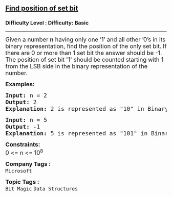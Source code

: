 <h2><a href="https://www.geeksforgeeks.org/problems/find-position-of-set-bit3706/1?page=1&status=unsolved,attempted&sprint=94ade6723438d94ecf0c00c3937dad55&sortBy=submissions">Find position of set bit</a></h2><h3>Difficulty Level : Difficulty: Basic</h3><hr><div class="problems_problem_content__Xm_eO"><p><span style="font-size: 18px;">Given a number <strong>n</strong> having only one ‘1’ and all other ’0’s in its binary representation, find the position of the only set bit. If there are 0 or more than 1 set bit the answer should be -1. The position of set bit '1' should be counted starting with 1 from the LSB side in the binary representation of the number.</span></p>
<p><span style="font-size: 18px;"><strong>Examples:</strong></span></p>
<pre><span style="font-size: 18px;"><strong style="font-size: 18px;">Input:</strong> </span><span style="font-size: 18px;">n =<strong> </strong>2</span>
<span style="font-size: 18px;"><strong><span style="font-size: 18px;">Output:</span> </strong></span><span style="font-size: 18px;">2</span>
<span style="font-size: 18px;"><strong><span style="font-size: 18px;">Explanation:</span> </strong></span><span style="font-size: 18px;">2 is represented as "10" in Binary. As we see there's only one set bit and it's in position 2.<br></span></pre>
<pre><span style="font-size: 18px;"><strong style="font-size: 18px;">Input:</strong><strong> </strong></span><span style="font-size: 18px;">n =<strong> </strong>5</span>
<span style="font-size: 18px;"><strong><span style="font-size: 18px;">Output:</span> </strong></span><span style="font-size: 18px;">-1</span>
<span style="font-size: 18px;"><strong><span style="font-size: 18px;">Explanation:</span> </strong></span><span style="font-size: 18px;">5 is represented as "101" in Binary. As we see there's two set bits and thus the output -1.</span>
</pre>
<p><span style="font-size: 18px;"><strong>Constraints:</strong></span><br><span style="font-size: 18px;">0 &lt;= n &lt;= 10<sup>8</sup></span></p></div><p><span style=font-size:18px><strong>Company Tags : </strong><br><code>Microsoft</code>&nbsp;<br><p><span style=font-size:18px><strong>Topic Tags : </strong><br><code>Bit Magic</code>&nbsp;<code>Data Structures</code>&nbsp;